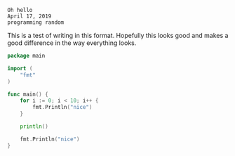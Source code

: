 ```
Oh hello
April 17, 2019
programming random
```

This is a test of writing in this format. Hopefully this looks good and makes
a good difference in the way everything looks.

```go
package main

import (
    "fmt"
)

func main() {
    for i := 0; i < 10; i++ {
        fmt.Println("nice")
    }

    println()

    fmt.Println("nice")
}
```
